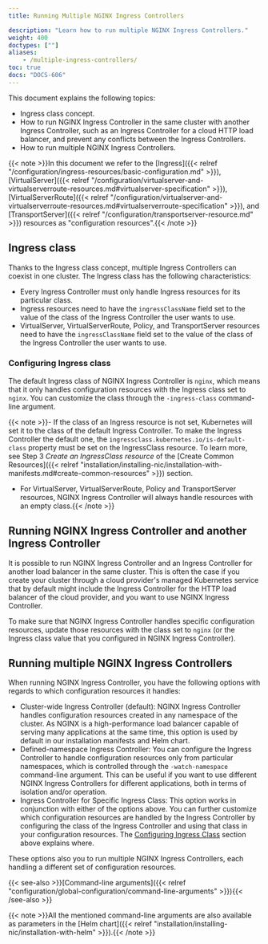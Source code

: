 ```yaml
---
title: Running Multiple NGINX Ingress Controllers

description: "Learn how to run multiple NGINX Ingress Controllers."
weight: 400
doctypes: [""]
aliases:
    - /multiple-ingress-controllers/
toc: true
docs: "DOCS-606"
---
```


This document explains the following topics:

- Ingress class concept.
- How to run NGINX Ingress Controller in the same cluster with another Ingress Controller, such as an Ingress Controller for a cloud HTTP load balancer, and prevent any conflicts between the Ingress Controllers.
- How to run multiple NGINX Ingress Controllers.

{{< note >}}In this document we refer to the [Ingress]({{< relref "/configuration/ingress-resources/basic-configuration.md" >}}), [VirtualServer]({{< relref "/configuration/virtualserver-and-virtualserverroute-resources.md#virtualserver-specification" >}}), [VirtualServerRoute]({{< relref "/configuration/virtualserver-and-virtualserverroute-resources.md#virtualserverroute-specification" >}}), and [TransportServer]({{< relref "/configuration/transportserver-resource.md" >}}) resources as "configuration resources".{{< /note >}}

## Ingress class

Thanks to the Ingress class concept, multiple Ingress Controllers can coexist in one cluster. The Ingress class has the following characteristics:

- Every Ingress Controller must only handle Ingress resources for its particular class.
- Ingress resources need to have the `ingressClassName` field set to the value of the class of the Ingress Controller the user wants to use.
- VirtualServer, VirtualServerRoute, Policy, and TransportServer resources need to have the `ingressClassName` field set to the value of the class of the Ingress Controller the user wants to use.

### Configuring Ingress class

The default Ingress class of NGINX Ingress Controller is `nginx`, which means that it only handles configuration resources with the Ingress class set to `nginx`. You can customize the class through the `-ingress-class` command-line argument.

{{< note >}}- If the class of an Ingress resource is not set, Kubernetes will set it to the class of the default Ingress Controller. To make the Ingress Controller the default one, the `ingressclass.kubernetes.io/is-default-class` property must be set on the IngressClass resource. To learn more, see Step 3 *Create an IngressClass resource* of the [Create Common Resources]({{< relref "installation/installing-nic/installation-with-manifests.md#create-common-resources" >}}) section.
- For VirtualServer, VirtualServerRoute, Policy and TransportServer resources, NGINX Ingress Controller will always handle resources with an empty class.{{< /note >}}

## Running NGINX Ingress Controller and another Ingress Controller

It is possible to run NGINX Ingress Controller and an Ingress Controller for another load balancer in the same cluster. This is often the case if you create your cluster through a cloud provider's managed Kubernetes service that by default might include the Ingress Controller for the HTTP load balancer of the cloud provider, and you want to use NGINX Ingress Controller.

To make sure that NGINX Ingress Controller handles specific configuration resources, update those resources with the class set to `nginx` (or the Ingress class value that you configured in NGINX Ingress Controller).

## Running multiple NGINX Ingress Controllers

When running NGINX Ingress Controller, you have the following options with regards to which configuration resources it handles:

- Cluster-wide Ingress Controller (default): NGINX Ingress Controller handles configuration resources created in any namespace of the cluster. As NGINX is a high-performance load balancer capable of serving many applications at the same time, this option is used by default in our installation manifests and Helm chart.
- Defined-namespace Ingress Controller: You can configure the Ingress Controller to handle configuration resources only from particular namespaces, which is controlled through the `-watch-namespace` command-line argument. This can be useful if you want to use different NGINX Ingress Controllers for different applications, both in terms of isolation and/or operation.
- Ingress Controller for Specific Ingress Class: This option works in conjunction with either of the options above. You can further customize which configuration resources are handled by the Ingress Controller by configuring the class of the Ingress Controller and using that class in your configuration resources. The [Configuring Ingress Class](#configuring-ingress-class) section above explains where.

These options also you to run multiple NGINX Ingress Controllers, each handling a different set of configuration resources.

{{< see-also >}}[Command-line arguments]({{< relref "configuration/global-configuration/command-line-arguments" >}}){{< /see-also >}}

{{< note >}}All the mentioned command-line arguments are also available as parameters in the [Helm chart]({{< relref "installation/installing-nic/installation-with-helm" >}}).{{< /note >}}
